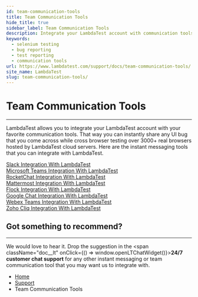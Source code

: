 ```yaml
---
id: team-communication-tools
title: Team Communication Tools
hide_title: true
sidebar_label: Team Communication Tools
description: Integrate your LambdaTest account with communication tools. That way you can instantly share any UI bug that you come across while cross browser testing over 3000+ real browsers hosted by LambdaTest cloud servers. Here are the instant messaging tools that you can integrate with LambdaTest.
keywords:
  - selenium testing
  - bug reporting
  - test reporting
  - communication tools
url: https://www.lambdatest.com/support/docs/team-communication-tools/
site_name: LambdaTest
slug: team-communication-tools/
---
```


<script type="application/ld+json"
      dangerouslySetInnerHTML={{ __html: JSON.stringify({
       "@context": "https://schema.org",
        "@type": "BreadcrumbList",
        "itemListElement": [{
          "@type": "ListItem",
          "position": 1,
          "name": "LambdaTest",
          "item": "https://www.lambdatest.com"
        },{
          "@type": "ListItem",
          "position": 2,
          "name": "Support",
          "item": "https://www.lambdatest.com/support/docs/"
        },{
          "@type": "ListItem",
          "position": 3,
          "name": "Team Communication Tools",
          "item": "https://www.lambdatest.com/support/docs/team-communication-tools/"
        }]
      })
    }}
></script>

# Team Communication Tools

---

LambdaTest allows you to integrate your LambdaTest account with your favorite communication tools. That way you can instantly share any UI bug that you come across while cross browser testing over 3000+ real browsers hosted by LambdaTest cloud servers. Here are the instant messaging tools that you can integrate with LambdaTest.

<div className="download_btn mb-10">
<a href="https://www.lambdatest.com/support/docs/slack-integration/">Slack Integration With LambdaTest</a>
</div>

<div className="download_btn mb-10">
<a href="https://www.lambdatest.com/support/docs/microsoft-teams-integration/">Microsoft Teams Integration With LambdaTest</a>
</div>

<div className="download_btn mb-10">
<a href="https://www.lambdatest.com/support/docs/rocketchat-integration-with-lambdatest/">RocketChat Integration With LambdaTest</a>
</div>

<div className="download_btn mb-10">
<a href="https://www.lambdatest.com/support/docs/integrating-mattermost-with-lambdatest/">Mattermost Integration With LambdaTest</a>
</div>

<div className="download_btn mb-10">
<a href="https://www.lambdatest.com/support/docs/flock-integration/">Flock Integration With LambdaTest</a>
</div>

<div className="download_btn mb-10">
<a href="https://www.lambdatest.com/support/docs/google-chat-integration/">Google Chat Integration With LambdaTest</a>
</div>

<div className="download_btn mb-10">
<a href="https://www.lambdatest.com/support/docs/webex-teams-integration/">Webex Teams Integration With LambdaTest</a>
</div>

<div className="download_btn mb-10">
<a href="https://www.lambdatest.com/support/docs/zoho-cliq-integration/">Zoho Cliq Integration With LambdaTest</a>
</div>

## Got something to recommend?

---

<!-- We would love to hear it. Drop the suggestion in the 24/7 customer chat support for any other instant messaging or team communication tool that you may want us to integrate with. -->

We would love to hear it. Drop the suggestion in the <span className="doc\_\_lt" onClick={() => window.openLTChatWidget()}>**24/7 customer chat support**</span> for any other instant messaging or team communication tool that you may want us to integrate with.

<nav aria-label="breadcrumbs">
  <ul className="breadcrumbs">
    <li className="breadcrumbs__item">
      <a className="breadcrumbs__link" href="https://www.lambdatest.com">
        Home
      </a>
    </li>
    <li className="breadcrumbs__item">
      <a className="breadcrumbs__link" target="_self" href="https://www.lambdatest.com/support/docs/">
        Support
      </a>
    </li>
    <li className="breadcrumbs__item breadcrumbs__item--active">
      <span className="breadcrumbs__link">
        Team Communication Tools
      </span>
    </li>
  </ul>
</nav>
